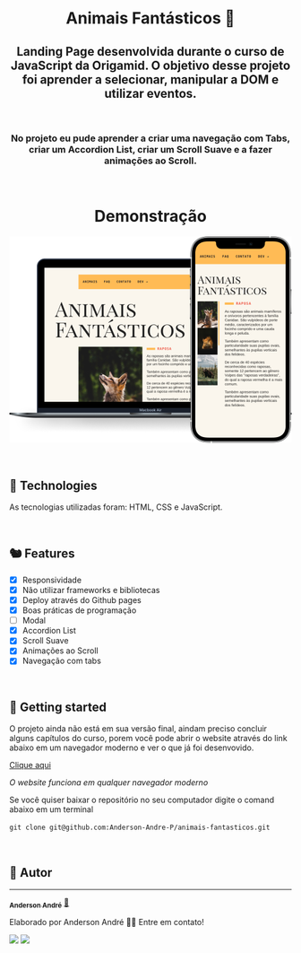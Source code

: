 <h1 align="center">
  Animais Fantásticos 🦊
</h1>

<h2 align="center">
   Landing Page desenvolvida durante o curso de JavaScript da Origamid. O objetivo desse projeto foi aprender a selecionar, manipular a DOM e utilizar eventos.
</h2>

</br>

<h3 align="center">
No projeto eu pude aprender a criar uma navegação com Tabs, criar um Accordion List, criar um Scroll Suave e a fazer animações ao Scroll.
</h3>

</br>

<h1 align="center">Demonstração</h1>

![Demonstração do site](/Demo.png)

</br>

## 🐯 Technologies

As tecnologias utilizadas foram: HTML, CSS e JavaScript.

</br>

## 🐿 Features

- [x] Responsividade
- [x] Não utilizar frameworks e bibliotecas
- [x] Deploy através do Github pages
- [x] Boas práticas de programação
- [ ] Modal
- [x] Accordion List
- [x] Scroll Suave
- [x] Animações ao Scroll
- [x] Navegação com tabs

</br>

## 🦞 Getting started

O projeto ainda não está em sua versão final, aindam preciso concluir alguns capítulos do curso, porem você pode abrir o website através do link abaixo em um navegador moderno e ver o que já foi desenvovido.

<a href="https://anderson-andre-p.github.io/animais-fantasticos/" target="" alt="Website">Clique aqui</a>

<!-- `https://anderson-andre-p.github.io/christmas-website/` -->

_O website funciona em qualquer navegador moderno_

Se você quiser baixar o repositório no seu computador digite o comand abaixo em um terminal

`git clone git@github.com:Anderson-Andre-P/animais-fantasticos.git`

</br>

## 🐇 Autor

---

<a href="https://www.linkedin.com/in/anderson-andre-pereira/">
 <!-- <img style="border-radius: 50%;" src="" width="100px;" alt=""/> -->
 <!-- <br /> -->
 <sub><b>Anderson André</b></sub></a> <a href="https://www.linkedin.com/in/anderson-andre-pereira/" title="LinkedIn">🚀</a>

Elaborado por Anderson André 👋🏽 Entre em contato!

 <div> 
  <a href = "mailto:andreandersoncaue.e@gmail.com"><img src="https://img.shields.io/badge/-Gmail-%23333?style=for-the-badge&logo=gmail&logoColor=white" target="_blank"></a>
  <a href="https://www.linkedin.com/in/anderson-andre-pereira/" target="_blank"><img src="https://img.shields.io/badge/-LinkedIn-%230077B5?style=for-the-badge&logo=linkedin&logoColor=white" target="_blank"></a> 
</div>
